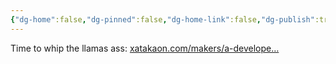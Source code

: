 ```yaml
---
{"dg-home":false,"dg-pinned":false,"dg-home-link":false,"dg-publish":true,"tags":["dgblip"],"disabled rules":["yaml-title","yaml-title-alias","file-name-heading"],"title":"philipp on mastodon @ 2024-06-17","created-date":"2024-06-17T18:18:48","id":112633336874924930,"updated-date":"2025-05-02T08:50:44","dg-path":"blips/112633336874924922.md","permalink":"/blips/112633336874924922/","dgPassFrontmatter":true}
---
```



Time to whip the llamas ass: [xatakaon.com/makers/a-develope…](https://www.xatakaon.com/makers/a-developer-has-just-taken-the-concept-of-retro-to-a-new-level-by-creating-a-physical-winamp-player)



